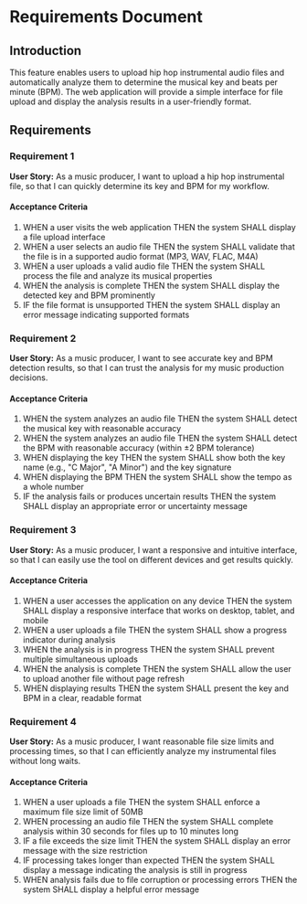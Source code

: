 # Requirements Document

## Introduction

This feature enables users to upload hip hop instrumental audio files and automatically analyze them to determine the musical key and beats per minute (BPM). The web application will provide a simple interface for file upload and display the analysis results in a user-friendly format.

## Requirements

### Requirement 1

**User Story:** As a music producer, I want to upload a hip hop instrumental file, so that I can quickly determine its key and BPM for my workflow.

#### Acceptance Criteria

1. WHEN a user visits the web application THEN the system SHALL display a file upload interface
2. WHEN a user selects an audio file THEN the system SHALL validate that the file is in a supported audio format (MP3, WAV, FLAC, M4A)
3. WHEN a user uploads a valid audio file THEN the system SHALL process the file and analyze its musical properties
4. WHEN the analysis is complete THEN the system SHALL display the detected key and BPM prominently
5. IF the file format is unsupported THEN the system SHALL display an error message indicating supported formats

### Requirement 2

**User Story:** As a music producer, I want to see accurate key and BPM detection results, so that I can trust the analysis for my music production decisions.

#### Acceptance Criteria

1. WHEN the system analyzes an audio file THEN the system SHALL detect the musical key with reasonable accuracy
2. WHEN the system analyzes an audio file THEN the system SHALL detect the BPM with reasonable accuracy (within ±2 BPM tolerance)
3. WHEN displaying the key THEN the system SHALL show both the key name (e.g., "C Major", "A Minor") and the key signature
4. WHEN displaying the BPM THEN the system SHALL show the tempo as a whole number
5. IF the analysis fails or produces uncertain results THEN the system SHALL display an appropriate error or uncertainty message

### Requirement 3

**User Story:** As a music producer, I want a responsive and intuitive interface, so that I can easily use the tool on different devices and get results quickly.

#### Acceptance Criteria

1. WHEN a user accesses the application on any device THEN the system SHALL display a responsive interface that works on desktop, tablet, and mobile
2. WHEN a user uploads a file THEN the system SHALL show a progress indicator during analysis
3. WHEN the analysis is in progress THEN the system SHALL prevent multiple simultaneous uploads
4. WHEN the analysis is complete THEN the system SHALL allow the user to upload another file without page refresh
5. WHEN displaying results THEN the system SHALL present the key and BPM in a clear, readable format

### Requirement 4

**User Story:** As a music producer, I want reasonable file size limits and processing times, so that I can efficiently analyze my instrumental files without long waits.

#### Acceptance Criteria

1. WHEN a user uploads a file THEN the system SHALL enforce a maximum file size limit of 50MB
2. WHEN processing an audio file THEN the system SHALL complete analysis within 30 seconds for files up to 10 minutes long
3. IF a file exceeds the size limit THEN the system SHALL display an error message with the size restriction
4. IF processing takes longer than expected THEN the system SHALL display a message indicating the analysis is still in progress
5. WHEN analysis fails due to file corruption or processing errors THEN the system SHALL display a helpful error message
